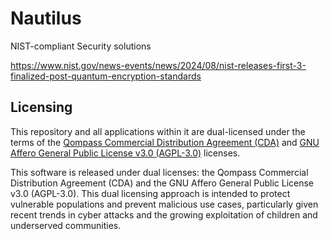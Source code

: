 # Nautilus
NIST-compliant Security solutions

https://www.nist.gov/news-events/news/2024/08/nist-releases-first-3-finalized-post-quantum-encryption-standards



## Licensing
This repository and all applications within it are dual-licensed under the terms of the [Qompass Commercial Distribution Agreement (CDA)](LICENSE) and [GNU Affero General Public License v3.0 (AGPL-3.0)](LICENSE-AGPL) licenses.

This software is released under dual licenses: the Qompass Commercial Distribution Agreement (CDA) and the GNU Affero General Public License v3.0 (AGPL-3.0). This dual licensing approach is intended to protect vulnerable populations and prevent malicious use cases, particularly given recent trends in cyber attacks and the growing exploitation of children and underserved communities.
